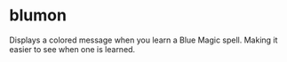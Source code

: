 # blumon

Displays a colored message when you learn a Blue Magic spell. Making it easier to see when one is learned.